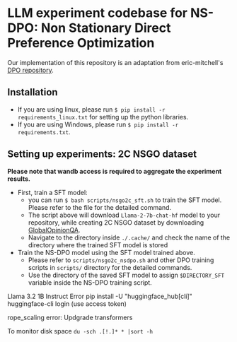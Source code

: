 # LLM experiment codebase for NS-DPO: Non Stationary Direct Preference Optimization

Our implementation of this repository is an adaptation from eric-mitchell's [DPO repository](https://github.com/eric-mitchell/direct-preference-optimization).

## Installation
- If you are using linux, please run `$ pip install -r requirements_linux.txt` for setting up the python libraries.
- If you are using Windows, please run `$ pip install -r requirements.txt`.

## Setting up experiments: 2C NSGO dataset
**Please note that wandb access is required to aggregate the experiment results.**
- First, train a SFT model:
    - you can run `$ bash scripts/nsgo2c_sft.sh` to train the SFT model. Please refer to the file for the detailed command.
    - The script above will download `Llama-2-7b-chat-hf` model to your repository, while creating 2C NSGO dataset by downloading [GlobalOpinionQA](https://huggingface.co/datasets/Anthropic/llm_global_opinions).
    - Navigate to the directory inside `./.cache/` and check the name of the directory where the trained SFT model is stored
- Train the NS-DPO model using the SFT model trained above.
    - Please refer to `scripts/nsgo2c_nsdpo.sh` and other DPO training scripts in `scripts/` directory for the detailed commands.
    - Use the directory of the saved SFT model to assign `$DIRECTORY_SFT` variable inside the NS-DPO training script. 


Llama 3.2 1B Instruct Error
pip install -U "huggingface_hub[cli]"
huggingface-cli login (use access token)


rope_scaling error: Updgrade transformers 

To monitor disk space
`du -sch .[!.]* * |sort -h`